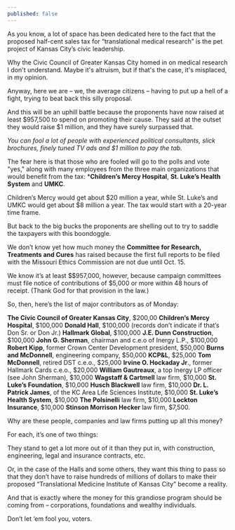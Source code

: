 ```yaml
---
published: false
---
```


As you know, a lot of space has been dedicated here to the fact that the proposed half-cent sales tax for “translational medical research” is the pet project of Kansas City’s civic leadership.

Why the Civic Council of Greater Kansas City homed in on medical research I don't understand. Maybe it's altruism, but if that's the case, it's misplaced, in my opinion.

Anyway, here we are – we, the average citizens – having to put up a hell of a fight, trying to beat back this silly proposal.

And this will be an uphill battle because the proponents have now raised at least $957,500 to spend on promoting their cause. They said at the outset they would raise $1 million, and they have surely surpassed that.  

_You can fool a lot of people with experienced political consultants, slick brochures, finely tuned TV ads and $1 million to pay the tab._

The fear here is that those who are fooled will go to the polls and vote "yes," along with many employees from the three main organizations that would benefit from the tax: ***Children’s Mercy Hospital**, **St. Luke’s Health System** and **UMKC**.

Children’s Mercy would get about $20 million a year, while St. Luke’s and UMKC would get about $8 million a year. The tax would start with a 20-year time frame. 

But back to the big bucks the proponents are shelling out to try to saddle the taxpayers with this boondoggle.

We don’t know yet how much money the **Committee for Research, Treatments and Cures** has raised because the first full reports to be filed with the Missouri Ethics Commission are not due until Oct. 15.

We know it’s at least $$957,000, however, because campaign committees must file notice of contributions of $5,000 or more within 48 hours of receipt. (Thank God for that provision in the law.)

So, then, here’s the list of major contributors as of Monday: 

**The Civic Council of Greater Kansas City**, $200,00
**Children’s Mercy Hospital**, $100,000
**Donald Hall**, $100,000 (records don’t indicate if that’s Don Sr. or Don Jr.)
**Hallmark Global**, $100,000
**J.E. Dunn Construction**, $100,000
**John G. Sherman**, chairman and c.e.o of Inergy L.P., $100,000
**Robert Kipp**, former Crown Center Development president, $50,000
**Burns and McDonnell**, engineering company, $50,000
**KCP&L**, $25,000
**Tom McDonnell**, retired DST c.e.o., $25,000
**Irvine O. Hockaday Jr**., former Hallmark Cards c.e.o., $20,000
**William Gautreaux**, a top Inergy LP officer (see John Sherman), $10,000
**Wagstaff & Cartmell** law firm, $10,000
**St. Luke’s Foundation**, $10,000
**Husch Blackwell** law firm, $10,000
**Dr. L. Patrick James**, of the KC Area Life Sciences Institute, $10,000
**St. Luke’s Health System**, $10,000
**The Polsinelli** law firm, $10,000
**Lockton Insurance**, $10,000
**Stinson Morrison Hecker** law firm, $7,500.

Why are these people, companies and law firms putting up all this money?

For each, it’s one of two things:

They stand to get a lot more out of it than they put in, with construction, engineering, legal and insurance contracts, etc.

Or, in the case of the Halls and some others, they want this thing to pass so that they don’t have to raise hundreds of millions of dollars to make their proposed “Translational Medicine Institute of Kansas City” become a reality.

And that is exactly where the money for this grandiose program should be coming from – corporations, foundations and wealthy individuals. 

Don’t let ‘em fool you, voters.

  
